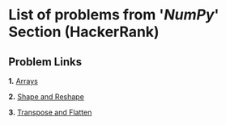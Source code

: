 # List of problems from '*NumPy*' Section (HackerRank)

## Problem Links 

**1.** [Arrays](https://www.hackerrank.com/challenges/np-arrays/problem)

**2.** [Shape and Reshape](https://www.hackerrank.com/challenges/np-shape-reshape/problem)

**3.** [Transpose and Flatten](https://www.hackerrank.com/challenges/np-transpose-and-flatten/problem)
